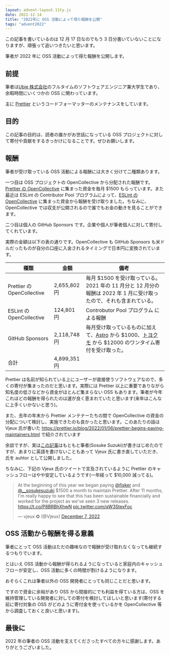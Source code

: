 ```yaml
---
layout: advent-layout.11ty.js
date: 2022-12-14
title: "2022年に OSS 活動によって得た報酬を公開"
tags: "advent2022"
---
```


この記事を書いているのは 12 月 17 日なのでもう 3 日分書いていないことになりますが、頑張って追いつきたいと思います。

筆者が 2022 年に OSS 活動によって得た報酬を公開します。

## 前提

筆者は[Ubie 株式会社](https://ubie.life/)のフルタイムのソフトウェアエンジニア兼大学生であり、余暇時間にいくつかの OSS に関わっています。

主に [Prettier](https://prettier.io) というコードフォーマッターのメンテナンスをしています。

## 目的

この記事の目的は、読者の誰かがお世話になっている OSS プロジェクトに対して寄付や貢献をするきっかけになることです。ぜひお願いします。

## 報酬

筆者が受け取っている OSS 活動による報酬には大きく分けて二種類あります。

一つ目は OSS プロジェクトの OpenCollective から分配された報酬です。[Prettier の OpenCollective](https://opencollective.com/prettier) に集まった資金を毎月 \$1500 もらっています。また最近は ESLint の Contributor Pool プログラムによって、[ESLint の OpenCollective](https://opencollective.com/eslint) に集まった資金から報酬を受け取りました。ちなみに、OpenCollective では収支が公開されるので誰でもお金の動きを見ることができます。

二つ目は個人の GitHub Sponsors です。企業や個人が筆者個人に対して寄付してくれています。

実際の金額は以下の表の通りです。OpenCollective も GitHub Sponsors も米ドルだったものが自分の口座に入金されるタイミングで日本円に変換されています。

| 種類                       | 金額         | 備考                                                                                                                                                           |
| -------------------------- | ------------ | -------------------------------------------------------------------------------------------------------------------------------------------------------------- |
| Prettier の OpenCollective | 2,655,802 円 | 毎月 \$1500 を受け取っている。2021 年の 11 月分と 12 月分の報酬は 2022 年 1 月に受け取ったので、それも含まれている。                                           |
| ESLint の OpenCollective   | 124,801 円   | Controbutor Pool プログラム による報酬                                                                                                                         |
| GitHub Sponsors            | 2,118,748 円 | 毎月受け取っているものに加えて、[Astro](https://astro.build/) から \$1000、[トヨクモ](https://oss.toyokumo.co.jp/) から \$12000 のワンタイム寄付を受け取った。 |
| 合計                       | 4,899,351 円 |                                                                                                                                                                |

Prettier は名前が知られている上にユーザーが直接使うソフトウェアなので、多くの寄付が集まったのだと思います。実際には Prettier 以上に重要でありながら知名度の低さなどから資金がほとんど集まらない OSS もあります。筆者が今年これほどの報酬を得られたのは運が良く恵まれていたと思います(来年はこんなに上手くいかないと思う)。

また、去年の年末から Prettier メンテナーたちの間で OpenCollective の資金の分配について検討し、実施できたのも良かったと思います。このあたりの話は Vjeux 氏が書いた https://prettier.io/blog/2022/01/06/prettier-begins-paying-maintainers.html で紹介されています

余談ですが、実は[この記事](https://prettier.io/blog/2022/01/06/prettier-begins-paying-maintainers.html)はもともと筆者(Sosuke Suzuki)が書きはじめたのですが、あまりに英語を書けないこともあって Vjeux 氏に書き直していただき、氏を auhtor として公開しました。

ちなみに、下記の Vjeux 氏のツイートで言及されているように Prettier のキャッシュフローはやや安定しているようです(一年経って \$10,000 減ってる)。

<blockquote class="twitter-tweet"><p lang="en" dir="ltr">At the beginning of this year we began paying <a href="https://twitter.com/fisker?ref_src=twsrc%5Etfw">@fisker</a> and <a href="https://twitter.com/__sosukesuzuki?ref_src=twsrc%5Etfw">@__sosukesuzuki</a> $1500 a month to maintain Prettier. After 11 months, I&#39;m really happy to see that this has been sustainable financially and worked for the project as we&#39;ve seen 3 new releases. <a href="https://t.co/P8BRBhXhwN">https://t.co/P8BRBhXhwN</a> <a href="https://t.co/qW3StexFoc">pic.twitter.com/qW3StexFoc</a></p>&mdash; vjeux ✪ (@Vjeux) <a href="https://twitter.com/Vjeux/status/1600568481157509120?ref_src=twsrc%5Etfw">December 7, 2022</a></blockquote> <script async src="https://platform.twitter.com/widgets.js" charset="utf-8"></script>

## OSS 活動から報酬を得る意義

筆者にとって OSS 活動はただの趣味なので報酬が受け取れなくなっても継続するつもりでいます。

とはいえ OSS 活動から報酬が得られるようになっていると家庭内のキャッシュフローが安定し、OSS 活動に多くの時間が割けるようになります。

おそらくこれは筆者以外の OSS 開発者にとっても同じことだと思います。

ですので資金に余裕があり OSS から間接的にでも利益を得ている方は、OSS を維持管理している開発者に対しての寄付を検討してほしいと思います(寄付する前に寄付対象の OSS がどのように寄付金を使っているかを OpenCollective 等から調査しておくと良いと思います)。

## 最後に

2022 年の筆者の OSS 活動を支えてくださったすべての方々に感謝します。ありがとうございました。
